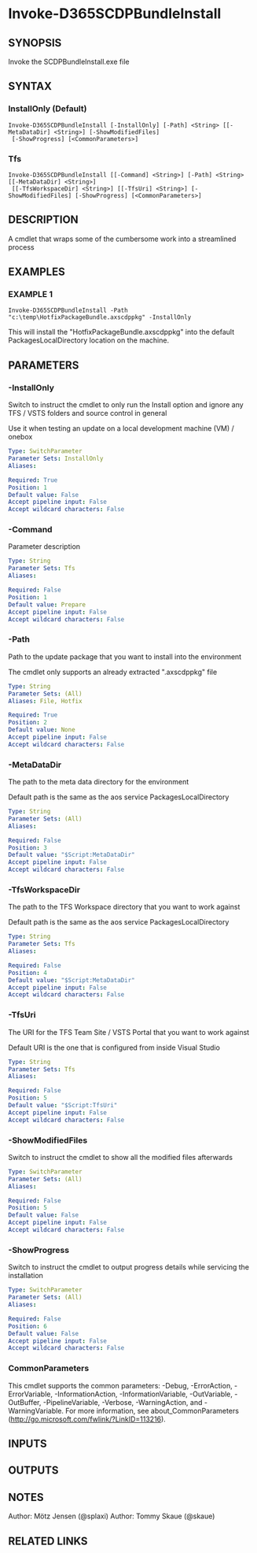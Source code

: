 ﻿---
external help file: d365fo.tools-help.xml
Module Name: d365fo.tools
online version:
schema: 2.0.0
---

# Invoke-D365SCDPBundleInstall

## SYNOPSIS
Invoke the SCDPBundleInstall.exe file

## SYNTAX

### InstallOnly (Default)
```
Invoke-D365SCDPBundleInstall [-InstallOnly] [-Path] <String> [[-MetaDataDir] <String>] [-ShowModifiedFiles]
 [-ShowProgress] [<CommonParameters>]
```

### Tfs
```
Invoke-D365SCDPBundleInstall [[-Command] <String>] [-Path] <String> [[-MetaDataDir] <String>]
 [[-TfsWorkspaceDir] <String>] [[-TfsUri] <String>] [-ShowModifiedFiles] [-ShowProgress] [<CommonParameters>]
```

## DESCRIPTION
A cmdlet that wraps some of the cumbersome work into a streamlined process

## EXAMPLES

### EXAMPLE 1
```
Invoke-D365SCDPBundleInstall -Path "c:\temp\HotfixPackageBundle.axscdppkg" -InstallOnly
```

This will install the "HotfixPackageBundle.axscdppkg" into the default PackagesLocalDirectory location on the machine.

## PARAMETERS

### -InstallOnly
Switch to instruct the cmdlet to only run the Install option and ignore any TFS / VSTS folders and source control in general

Use it when testing an update on a local development machine (VM) / onebox

```yaml
Type: SwitchParameter
Parameter Sets: InstallOnly
Aliases:

Required: True
Position: 1
Default value: False
Accept pipeline input: False
Accept wildcard characters: False
```

### -Command
Parameter description

```yaml
Type: String
Parameter Sets: Tfs
Aliases:

Required: False
Position: 1
Default value: Prepare
Accept pipeline input: False
Accept wildcard characters: False
```

### -Path
Path to the update package that you want to install into the environment

The cmdlet only supports an already extracted ".axscdppkg" file

```yaml
Type: String
Parameter Sets: (All)
Aliases: File, Hotfix

Required: True
Position: 2
Default value: None
Accept pipeline input: False
Accept wildcard characters: False
```

### -MetaDataDir
The path to the meta data directory for the environment

Default path is the same as the aos service PackagesLocalDirectory

```yaml
Type: String
Parameter Sets: (All)
Aliases:

Required: False
Position: 3
Default value: "$Script:MetaDataDir"
Accept pipeline input: False
Accept wildcard characters: False
```

### -TfsWorkspaceDir
The path to the TFS Workspace directory that you want to work against

Default path is the same as the aos service PackagesLocalDirectory

```yaml
Type: String
Parameter Sets: Tfs
Aliases:

Required: False
Position: 4
Default value: "$Script:MetaDataDir"
Accept pipeline input: False
Accept wildcard characters: False
```

### -TfsUri
The URI for the TFS Team Site / VSTS Portal that you want to work against

Default URI is the one that is configured from inside Visual Studio

```yaml
Type: String
Parameter Sets: Tfs
Aliases:

Required: False
Position: 5
Default value: "$Script:TfsUri"
Accept pipeline input: False
Accept wildcard characters: False
```

### -ShowModifiedFiles
Switch to instruct the cmdlet to show all the modified files afterwards

```yaml
Type: SwitchParameter
Parameter Sets: (All)
Aliases:

Required: False
Position: 5
Default value: False
Accept pipeline input: False
Accept wildcard characters: False
```

### -ShowProgress
Switch to instruct the cmdlet to output progress details while servicing the installation

```yaml
Type: SwitchParameter
Parameter Sets: (All)
Aliases:

Required: False
Position: 6
Default value: False
Accept pipeline input: False
Accept wildcard characters: False
```

### CommonParameters
This cmdlet supports the common parameters: -Debug, -ErrorAction, -ErrorVariable, -InformationAction, -InformationVariable, -OutVariable, -OutBuffer, -PipelineVariable, -Verbose, -WarningAction, and -WarningVariable.
For more information, see about_CommonParameters (http://go.microsoft.com/fwlink/?LinkID=113216).

## INPUTS

## OUTPUTS

## NOTES
Author: Mötz Jensen (@splaxi)
Author: Tommy Skaue (@skaue)

## RELATED LINKS
